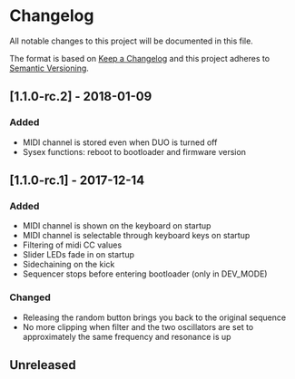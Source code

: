   # Changelog
All notable changes to this project will be documented in this file.

The format is based on [Keep a Changelog](http://keepachangelog.com/en/1.0.0/)
and this project adheres to [Semantic Versioning](http://semver.org/spec/v2.0.0.html).

## [1.1.0-rc.2] - 2018-01-09 
### Added
- MIDI channel is stored even when DUO is turned off
- Sysex functions: reboot to bootloader and firmware version

## [1.1.0-rc.1] - 2017-12-14 
### Added
- MIDI channel is shown on the keyboard on startup
- MIDI channel is selectable through keyboard keys on startup
- Filtering of midi CC values
- Slider LEDs fade in on startup
- Sidechaining on the kick
- Sequencer stops before entering bootloader (only in DEV_MODE)

### Changed
- Releasing the random button brings you back to the original sequence
- No more clipping when filter and the two oscillators are set to approximately the same frequency and resonance is up

## Unreleased